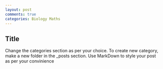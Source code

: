 ```yaml
---
layout: post
comments: true
categories: Biology Maths
---
```

## Title
Change the categories section as per your choice. To create new category, make a new folder in the _posts section. Use MarkDown to style your post as per your convinience
